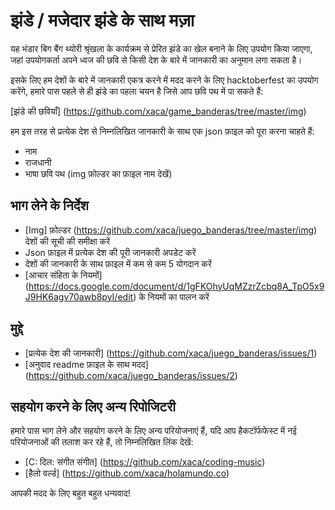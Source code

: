 # झंडे / मजेदार झंडे के साथ मज़ा

यह भंडार बिग बैंग थ्योरी श्रृंखला के कार्यक्रम से प्रेरित झंडे का खेल बनाने के लिए उपयोग किया जाएगा, जहां उपयोगकर्ता अपने ध्वज की छवि से किसी देश के बारे में जानकारी का अनुमान लगा सकता है।

इसके लिए हम देशों के बारे में जानकारी एकत्र करने में मदद करने के लिए hacktoberfest का उपयोग करेंगे, हमारे पास पहले से ही झंडे का पहला चयन है जिसे आप छवि पथ में पा सकते हैं:

[झंडे की छवियाँ] (https://github.com/xaca/game_banderas/tree/master/img)

हम इस तरह से प्रत्येक देश से निम्नलिखित जानकारी के साथ एक json फ़ाइल को पूरा करना चाहते हैं:

+ नाम
+ राजधानी
+ भाषा
छवि पथ (img फ़ोल्डर का फ़ाइल नाम देखें)

## भाग लेने के निर्देश

+ [Img] फ़ोल्डर (https://github.com/xaca/juego_banderas/tree/master/img) देशों की सूची की समीक्षा करें
+ Json फ़ाइल में प्रत्येक देश की पूरी जानकारी अपडेट करें
+ देशों की जानकारी के साथ फ़ाइल में कम से कम 5 योगदान करें
+ [आचार संहिता के नियमों] (https://docs.google.com/document/d/1gFKOhyUqMZzrZcbq8A_TpO5x9J9HK6agv70awb8pyI/edit) के नियमों का पालन करें

## मुद्दे

+ [प्रत्येक देश की जानकारी] (https://github.com/xaca/juego_banderas/issues/1)
+ [अनुवाद readme फ़ाइल के साथ मदद] (https://github.com/xaca/juego_banderas/issues/2)

## सहयोग करने के लिए अन्य रिपोजिटरी

हमारे पास भाग लेने और सहयोग करने के लिए अन्य परियोजनाएं हैं, यदि आप हैकटॉर्फफेस्ट में नई परियोजनाओं की तलाश कर रहे हैं, तो निम्नलिखित लिंक देखें:

+ [C: दिल: संगीत संगीत] (https://github.com/xaca/coding-music)
+ [हैलो वर्ल्ड] (https://github.com/xaca/holamundo.co)

आपकी मदद के लिए बहुत बहुत धन्यवाद!